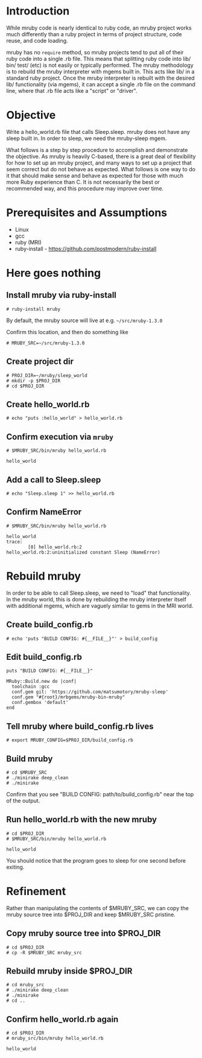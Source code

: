 # Introduction

While mruby code is nearly identical to ruby code, an mruby project works much
differently than a ruby project in terms of project structure, code reuse, and
code loading.

mruby has no `require` method, so mruby projects tend to put all of their
ruby code into a single .rb file.  This means that splitting ruby code into
lib/ bin/ test/ (etc) is not easily or typically performed.  The mruby
methodology is to rebuild the mruby interpreter with mgems built in.  This
acts like lib/ in a standard ruby project.  Once the mruby interpreter is
rebuilt with the desired lib/ functionality (via mgems), it can accept a
single .rb file on the command line, where that .rb file acts like a "script"
or "driver".

# Objective

Write a hello_world.rb file that calls Sleep.sleep.  mruby does not have any
sleep built in.  In order to sleep, we need the mruby-sleep mgem.

What follows is a step by step procedure to accomplish and demonstrate the
objective.  As mruby is heavily C-based, there is a great deal of flexibility
for how to set up an mruby project, and many ways to set up a project that
seem correct but do not behave as expected.  What follows is one way to do
it that should make sense and behave as expected for those with much more
Ruby experience than C.  It is not necessarily the best or recommended way,
and this procedure may improve over time.

# Prerequisites and Assumptions

* Linux
* gcc
* ruby (MRI)
* ruby-install - https://github.com/postmodern/ruby-install

# Here goes nothing

## Install mruby via ruby-install

```
# ruby-install mruby
```

By default, the mruby source will live at e.g. `~/src/mruby-1.3.0`

Confirm this location, and then do something like

```
# MRUBY_SRC=~/src/mruby-1.3.0
```

## Create project dir

```
# PROJ_DIR=~/mruby/sleep_world
# mkdir -p $PROJ_DIR
# cd $PROJ_DIR
```

## Create hello_world.rb

```
# echo "puts :hello_world" > hello_world.rb
```

## Confirm execution via `mruby`

```
# $MRUBY_SRC/bin/mruby hello_world.rb
```

```
hello_world
```

## Add a call to Sleep.sleep

```
# echo "Sleep.sleep 1" >> hello_world.rb
```

## Confirm NameError

```
# $MRUBY_SRC/bin/mruby hello_world.rb
```

```
hello_world
trace:
        [0] hello_world.rb:2
hello_world.rb:2:uninitialized constant Sleep (NameError)
```

# Rebuild mruby

In order to be able to call Sleep.sleep, we need to "load" that functionality.
In the mruby world, this is done by rebuilding the mruby interpreter itself
with additional mgems, which are vaguely similar to gems in the MRI world.

## Create build_config.rb

```
# echo 'puts "BUILD CONFIG: #{__FILE__}"' > build_config
```

## Edit build_config.rb

```
puts "BUILD CONFIG: #{__FILE__}"

MRuby::Build.new do |conf|
  toolchain :gcc
  conf.gem git: 'https://github.com/matsumotory/mruby-sleep'
  conf.gem "#{root}/mrbgems/mruby-bin-mruby"
  conf.gembox 'default'
end
```

## Tell mruby where build_config.rb lives

```
# export MRUBY_CONFIG=$PROJ_DIR/build_config.rb
```

## Build mruby

```
# cd $MRUBY_SRC
# ./minirake deep_clean
# ./minirake
```

Confirm that you see "BUILD CONFIG: path/to/build_config.rb" near the top of
the output.

## Run hello_world.rb with the new mruby

```
# cd $PROJ_DIR
# $MRUBY_SRC/bin/mruby hello_world.rb
```

```
hello_world
```

You should notice that the program goes to sleep for one second before exiting.

# Refinement

Rather than manipulating the contents of $MRUBY_SRC, we can copy the mruby
source tree into $PROJ_DIR and keep $MRUBY_SRC pristine.

## Copy mruby source tree into $PROJ_DIR

```
# cd $PROJ_DIR
# cp -R $MRUBY_SRC mruby_src
```

## Rebuild mruby inside $PROJ_DIR

```
# cd mruby_src
# ./minirake deep_clean
# ./minirake
# cd ..
```

## Confirm hello_world.rb again

```
# cd $PROJ_DIR
# mruby_src/bin/mruby hello_world.rb
```

```
hello_world
```
